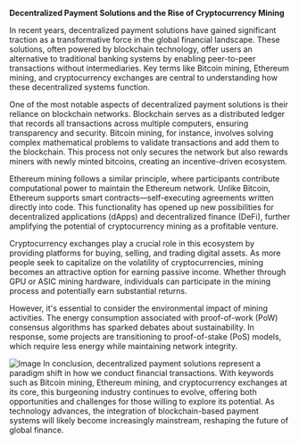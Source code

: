 **Decentralized Payment Solutions and the Rise of Cryptocurrency Mining**

In recent years, decentralized payment solutions have gained significant traction as a transformative force in the global financial landscape. These solutions, often powered by blockchain technology, offer users an alternative to traditional banking systems by enabling peer-to-peer transactions without intermediaries. Key terms like Bitcoin mining, Ethereum mining, and cryptocurrency exchanges are central to understanding how these decentralized systems function.

One of the most notable aspects of decentralized payment solutions is their reliance on blockchain networks. Blockchain serves as a distributed ledger that records all transactions across multiple computers, ensuring transparency and security. Bitcoin mining, for instance, involves solving complex mathematical problems to validate transactions and add them to the blockchain. This process not only secures the network but also rewards miners with newly minted bitcoins, creating an incentive-driven ecosystem.

Ethereum mining follows a similar principle, where participants contribute computational power to maintain the Ethereum network. Unlike Bitcoin, Ethereum supports smart contracts—self-executing agreements written directly into code. This functionality has opened up new possibilities for decentralized applications (dApps) and decentralized finance (DeFi), further amplifying the potential of cryptocurrency mining as a profitable venture.

Cryptocurrency exchanges play a crucial role in this ecosystem by providing platforms for buying, selling, and trading digital assets. As more people seek to capitalize on the volatility of cryptocurrencies, mining becomes an attractive option for earning passive income. Whether through GPU or ASIC mining hardware, individuals can participate in the mining process and potentially earn substantial returns.

However, it's essential to consider the environmental impact of mining activities. The energy consumption associated with proof-of-work (PoW) consensus algorithms has sparked debates about sustainability. In response, some projects are transitioning to proof-of-stake (PoS) models, which require less energy while maintaining network integrity.


![Image](https://github.com/user-attachments/assets/31692037-0104-4703-abd1-696b6a7dd41b)
In conclusion, decentralized payment solutions represent a paradigm shift in how we conduct financial transactions. With keywords such as Bitcoin mining, Ethereum mining, and cryptocurrency exchanges at its core, this burgeoning industry continues to evolve, offering both opportunities and challenges for those willing to explore its potential. As technology advances, the integration of blockchain-based payment systems will likely become increasingly mainstream, reshaping the future of global finance.